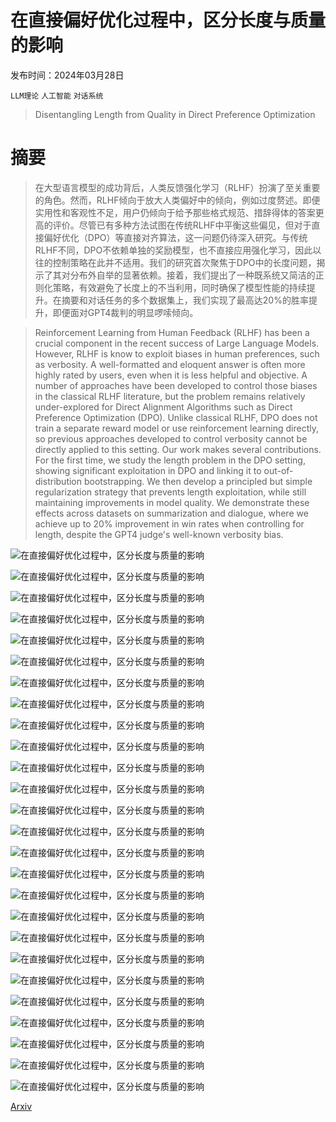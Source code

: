 # 在直接偏好优化过程中，区分长度与质量的影响

发布时间：2024年03月28日

`LLM理论` `人工智能` `对话系统`

> Disentangling Length from Quality in Direct Preference Optimization

# 摘要

> 在大型语言模型的成功背后，人类反馈强化学习（RLHF）扮演了至关重要的角色。然而，RLHF倾向于放大人类偏好中的倾向，例如过度赘述。即便实用性和客观性不足，用户仍倾向于给予那些格式规范、措辞得体的答案更高的评价。尽管已有多种方法试图在传统RLHF中平衡这些偏见，但对于直接偏好优化（DPO）等直接对齐算法，这一问题仍待深入研究。与传统RLHF不同，DPO不依赖单独的奖励模型，也不直接应用强化学习，因此以往的控制策略在此并不适用。我们的研究首次聚焦于DPO中的长度问题，揭示了其对分布外自举的显著依赖。接着，我们提出了一种既系统又简洁的正则化策略，有效避免了长度上的不当利用，同时确保了模型性能的持续提升。在摘要和对话任务的多个数据集上，我们实现了最高达20%的胜率提升，即便面对GPT4裁判的明显啰嗦倾向。

> Reinforcement Learning from Human Feedback (RLHF) has been a crucial component in the recent success of Large Language Models. However, RLHF is know to exploit biases in human preferences, such as verbosity. A well-formatted and eloquent answer is often more highly rated by users, even when it is less helpful and objective. A number of approaches have been developed to control those biases in the classical RLHF literature, but the problem remains relatively under-explored for Direct Alignment Algorithms such as Direct Preference Optimization (DPO). Unlike classical RLHF, DPO does not train a separate reward model or use reinforcement learning directly, so previous approaches developed to control verbosity cannot be directly applied to this setting. Our work makes several contributions. For the first time, we study the length problem in the DPO setting, showing significant exploitation in DPO and linking it to out-of-distribution bootstrapping. We then develop a principled but simple regularization strategy that prevents length exploitation, while still maintaining improvements in model quality. We demonstrate these effects across datasets on summarization and dialogue, where we achieve up to 20\% improvement in win rates when controlling for length, despite the GPT4 judge's well-known verbosity bias.

![在直接偏好优化过程中，区分长度与质量的影响](../../../paper_images/2403.19159/lengths.png)

![在直接偏好优化过程中，区分长度与质量的影响](../../../paper_images/2403.19159/HH_b0.5_chosen_rejected_dpo.png)

![在直接偏好优化过程中，区分长度与质量的影响](../../../paper_images/2403.19159/TLDR_b0.5_chosen_rejected_dpo.png)

![在直接偏好优化过程中，区分长度与质量的影响](../../../paper_images/2403.19159/HH_b0.5_sft_dpo_rdpo.png)

![在直接偏好优化过程中，区分长度与质量的影响](../../../paper_images/2403.19159/TLDR_b0.5_sft_dpo_rdpo.png)

![在直接偏好优化过程中，区分长度与质量的影响](../../../paper_images/2403.19159/HH_b0.1_chosen_rejected_dpo.png)

![在直接偏好优化过程中，区分长度与质量的影响](../../../paper_images/2403.19159/TLDR_b0.1_chosen_rejected_dpo.png)

![在直接偏好优化过程中，区分长度与质量的影响](../../../paper_images/2403.19159/HH_b0.1_sft_dpo_rdpo.png)

![在直接偏好优化过程中，区分长度与质量的影响](../../../paper_images/2403.19159/TLDR_b0.1_sft_dpo_rdpo.png)

![在直接偏好优化过程中，区分长度与质量的影响](../../../paper_images/2403.19159/HH_b0.05_chosen_rejected_dpo.png)

![在直接偏好优化过程中，区分长度与质量的影响](../../../paper_images/2403.19159/TLDR_b0.05_chosen_rejected_dpo.png)

![在直接偏好优化过程中，区分长度与质量的影响](../../../paper_images/2403.19159/HH_b0.05_sft_dpo_rdpo.png)

![在直接偏好优化过程中，区分长度与质量的影响](../../../paper_images/2403.19159/TLDR_b0.05_sft_dpo_rdpo.png)

![在直接偏好优化过程中，区分长度与质量的影响](../../../paper_images/2403.19159/HH_sampled_len_vs_win.png)

![在直接偏好优化过程中，区分长度与质量的影响](../../../paper_images/2403.19159/TLDR_sampled_len_vs_win.png)

![在直接偏好优化过程中，区分长度与质量的影响](../../../paper_images/2403.19159/HH_reward_vs_win.png)

![在直接偏好优化过程中，区分长度与质量的影响](../../../paper_images/2403.19159/TLDR_reward_vs_win.png)

![在直接偏好优化过程中，区分长度与质量的影响](../../../paper_images/2403.19159/HH_sampled_len_evolution.png)

![在直接偏好优化过程中，区分长度与质量的影响](../../../paper_images/2403.19159/HH_win_evolution.png)

![在直接偏好优化过程中，区分长度与质量的影响](../../../paper_images/2403.19159/HH_reward_evolution.png)

![在直接偏好优化过程中，区分长度与质量的影响](../../../paper_images/2403.19159/HH_rewards_ood_b0.1_a0.0.png)

![在直接偏好优化过程中，区分长度与质量的影响](../../../paper_images/2403.19159/HH_rewards_ood_b0.1_a0.005.png)

![在直接偏好优化过程中，区分长度与质量的影响](../../../paper_images/2403.19159/HH_rewards_ood_b0.1_a0.01.png)

![在直接偏好优化过程中，区分长度与质量的影响](../../../paper_images/2403.19159/TLDR_rewards_ood_b0.1_a0.0.png)

![在直接偏好优化过程中，区分长度与质量的影响](../../../paper_images/2403.19159/TLDR_rewards_ood_b0.1_a0.02.png)

![在直接偏好优化过程中，区分长度与质量的影响](../../../paper_images/2403.19159/TLDR_rewards_ood_b0.1_a0.05.png)

[Arxiv](https://arxiv.org/abs/2403.19159)